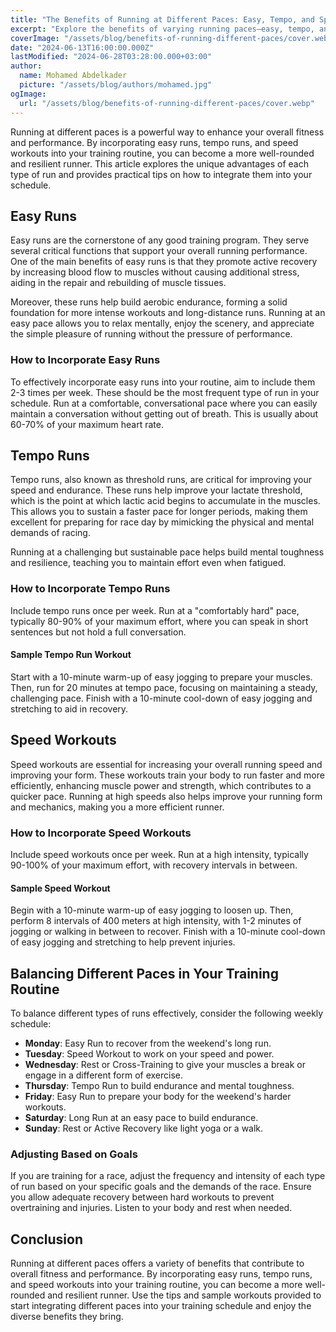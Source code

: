 ```yaml
---
title: "The Benefits of Running at Different Paces: Easy, Tempo, and Speed Workouts"
excerpt: "Explore the benefits of varying running paces—easy, tempo, and speed workouts—to enhance fitness and performance in your training routine."
coverImage: "/assets/blog/benefits-of-running-different-paces/cover.webp"
date: "2024-06-13T16:00:00.000Z"
lastModified: "2024-06-28T03:28:00.000+03:00"
author:
  name: Mohamed Abdelkader
  picture: "/assets/blog/authors/mohamed.jpg"
ogImage:
  url: "/assets/blog/benefits-of-running-different-paces/cover.webp"
---
```


Running at different paces is a powerful way to enhance your overall fitness and performance. By incorporating easy runs, tempo runs, and speed workouts into your training routine, you can become a more well-rounded and resilient runner. This article explores the unique advantages of each type of run and provides practical tips on how to integrate them into your schedule.

## Easy Runs

Easy runs are the cornerstone of any good training program. They serve several critical functions that support your overall running performance. One of the main benefits of easy runs is that they promote active recovery by increasing blood flow to muscles without causing additional stress, aiding in the repair and rebuilding of muscle tissues.

Moreover, these runs help build aerobic endurance, forming a solid foundation for more intense workouts and long-distance runs. Running at an easy pace allows you to relax mentally, enjoy the scenery, and appreciate the simple pleasure of running without the pressure of performance.

### How to Incorporate Easy Runs

To effectively incorporate easy runs into your routine, aim to include them 2-3 times per week. These should be the most frequent type of run in your schedule. Run at a comfortable, conversational pace where you can easily maintain a conversation without getting out of breath. This is usually about 60-70% of your maximum heart rate.

## Tempo Runs

Tempo runs, also known as threshold runs, are critical for improving your speed and endurance. These runs help improve your lactate threshold, which is the point at which lactic acid begins to accumulate in the muscles. This allows you to sustain a faster pace for longer periods, making them excellent for preparing for race day by mimicking the physical and mental demands of racing.

Running at a challenging but sustainable pace helps build mental toughness and resilience, teaching you to maintain effort even when fatigued.

### How to Incorporate Tempo Runs

Include tempo runs once per week. Run at a "comfortably hard" pace, typically 80-90% of your maximum effort, where you can speak in short sentences but not hold a full conversation.

#### Sample Tempo Run Workout

Start with a 10-minute warm-up of easy jogging to prepare your muscles. Then, run for 20 minutes at tempo pace, focusing on maintaining a steady, challenging pace. Finish with a 10-minute cool-down of easy jogging and stretching to aid in recovery.

## Speed Workouts

Speed workouts are essential for increasing your overall running speed and improving your form. These workouts train your body to run faster and more efficiently, enhancing muscle power and strength, which contributes to a quicker pace. Running at high speeds also helps improve your running form and mechanics, making you a more efficient runner.

### How to Incorporate Speed Workouts

Include speed workouts once per week. Run at a high intensity, typically 90-100% of your maximum effort, with recovery intervals in between.

#### Sample Speed Workout

Begin with a 10-minute warm-up of easy jogging to loosen up. Then, perform 8 intervals of 400 meters at high intensity, with 1-2 minutes of jogging or walking in between to recover. Finish with a 10-minute cool-down of easy jogging and stretching to help prevent injuries.

## Balancing Different Paces in Your Training Routine

To balance different types of runs effectively, consider the following weekly schedule:

- **Monday**: Easy Run to recover from the weekend's long run.
- **Tuesday**: Speed Workout to work on your speed and power.
- **Wednesday**: Rest or Cross-Training to give your muscles a break or engage in a different form of exercise.
- **Thursday**: Tempo Run to build endurance and mental toughness.
- **Friday**: Easy Run to prepare your body for the weekend's harder workouts.
- **Saturday**: Long Run at an easy pace to build endurance.
- **Sunday**: Rest or Active Recovery like light yoga or a walk.

### Adjusting Based on Goals

If you are training for a race, adjust the frequency and intensity of each type of run based on your specific goals and the demands of the race. Ensure you allow adequate recovery between hard workouts to prevent overtraining and injuries. Listen to your body and rest when needed.

## Conclusion

Running at different paces offers a variety of benefits that contribute to overall fitness and performance. By incorporating easy runs, tempo runs, and speed workouts into your training routine, you can become a more well-rounded and resilient runner. Use the tips and sample workouts provided to start integrating different paces into your training schedule and enjoy the diverse benefits they bring.
